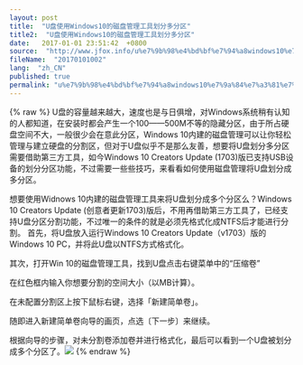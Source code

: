 ```yaml
---
layout: post
title:  "U盘使用Windows10的磁盘管理工具划分多分区"
title2:  "U盘使用Windows10的磁盘管理工具划分多分区"
date:   2017-01-01 23:51:42  +0800
source:  "http://www.jfox.info/u%e7%9b%98%e4%bd%bf%e7%94%a8windows10%e7%9a%84%e7%a3%81%e7%9b%98%e7%ae%a1%e7%90%86%e5%b7%a5%e5%85%b7%e5%88%92%e5%88%86%e5%a4%9a%e5%88%86%e5%8c%ba.html"
fileName:  "20170101002"
lang:  "zh_CN"
published: true
permalink: "u%e7%9b%98%e4%bd%bf%e7%94%a8windows10%e7%9a%84%e7%a3%81%e7%9b%98%e7%ae%a1%e7%90%86%e5%b7%a5%e5%85%b7%e5%88%92%e5%88%86%e5%a4%9a%e5%88%86%e5%8c%ba.html"
---
```

{% raw %}
U盘的容量越来越大，速度也是与日俱增，对Windows系统稍有认知的人都知道，在安装时都会产生一个100——500M不等的隐藏分区，由于所占硬盘空间不大，一般很少会在意此分区，Windows 10内建的磁盘管理可以让你轻松管理与建立硬盘的分割区，但对于U盘似乎不是那么友善，想要将U盘划分多分区需要借助第三方工具，如今Windows 10 Creators Update (1703)版已支持USB设备的划分分区功能，不过需要一些些技巧，来看看如何使用磁盘管理将U盘划分成多分区。

想要使用Widnows 10内建的磁盘管理工具来将U盘划分成多个分区么？Windows 10 Creators Update (创意者更新1703)版后，不用再借助第三方工具了，已经支持U盘分区分割功能，不过唯一的条件的就是必须先格式化成NTFS后才能进行分割。
首先，将U盘放入运行Windows 10 Creators Update（v1703）版的Windows 10 PC，并将此U盘以NTFS方式格式化。

其次，打开Win 10的磁盘管理工具，找到U盘点击右键菜单中的“压缩卷”

在红色框内输入你想要分割的空间大小（以MB计算）。

在未配置分割区上按下鼠标右键，选择「新建简单卷」。

随即进入新建简单卷向导的画页，点选〔下一步〕来继续。

根据向导的步骤，对未分割卷添加卷并进行格式化，最后可以看到一个U盘被划分成多个分区了。![](/wp-content/uploads/2017/06/win10-u-disk-05.jpg)
{% endraw %}
